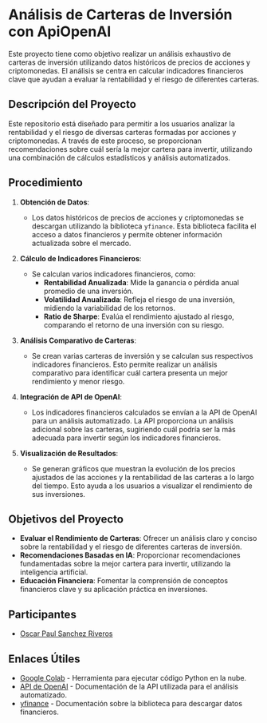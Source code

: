 # Análisis de Carteras de Inversión con ApiOpenAI

Este proyecto tiene como objetivo realizar un análisis exhaustivo de carteras de inversión utilizando datos históricos de precios de acciones y criptomonedas. El análisis se centra en calcular indicadores financieros clave que ayudan a evaluar la rentabilidad y el riesgo de diferentes carteras.

## Descripción del Proyecto

Este repositorio está diseñado para permitir a los usuarios analizar la rentabilidad y el riesgo de diversas carteras formadas por acciones y criptomonedas. A través de este proceso, se proporcionan recomendaciones sobre cuál sería la mejor cartera para invertir, utilizando una combinación de cálculos estadísticos y análisis automatizados.

## Procedimiento

1. **Obtención de Datos**:
   - Los datos históricos de precios de acciones y criptomonedas se descargan utilizando la biblioteca `yfinance`. Esta biblioteca facilita el acceso a datos financieros y permite obtener información actualizada sobre el mercado.

2. **Cálculo de Indicadores Financieros**:
   - Se calculan varios indicadores financieros, como:
     - **Rentabilidad Anualizada**: Mide la ganancia o pérdida anual promedio de una inversión.
     - **Volatilidad Anualizada**: Refleja el riesgo de una inversión, midiendo la variabilidad de los retornos.
     - **Ratio de Sharpe**: Evalúa el rendimiento ajustado al riesgo, comparando el retorno de una inversión con su riesgo.

3. **Análisis Comparativo de Carteras**:
   - Se crean varias carteras de inversión y se calculan sus respectivos indicadores financieros. Esto permite realizar un análisis comparativo para identificar cuál cartera presenta un mejor rendimiento y menor riesgo.

4. **Integración de API de OpenAI**:
   - Los indicadores financieros calculados se envían a la API de OpenAI para un análisis automatizado. La API proporciona un análisis adicional sobre las carteras, sugiriendo cuál podría ser la más adecuada para invertir según los indicadores financieros.

5. **Visualización de Resultados**:
   - Se generan gráficos que muestran la evolución de los precios ajustados de las acciones y la rentabilidad de las carteras a lo largo del tiempo. Esto ayuda a los usuarios a visualizar el rendimiento de sus inversiones.

## Objetivos del Proyecto

- **Evaluar el Rendimiento de Carteras**: Ofrecer un análisis claro y conciso sobre la rentabilidad y el riesgo de diferentes carteras de inversión.
- **Recomendaciones Basadas en IA**: Proporcionar recomendaciones fundamentadas sobre la mejor cartera para invertir, utilizando la inteligencia artificial.
- **Educación Financiera**: Fomentar la comprensión de conceptos financieros clave y su aplicación práctica en inversiones.

## Participantes

- [Oscar Paul Sanchez Riveros](https://www.linkedin.com/in/oscar-sanchez-riveros/)


## Enlaces Útiles

- [Google Colab](https://colab.research.google.com/) - Herramienta para ejecutar código Python en la nube.
- [API de OpenAI](https://openai.com/api/) - Documentación de la API utilizada para el análisis automatizado.
- [yfinance](https://pypi.org/project/yfinance/) - Documentación sobre la biblioteca para descargar datos financieros.








